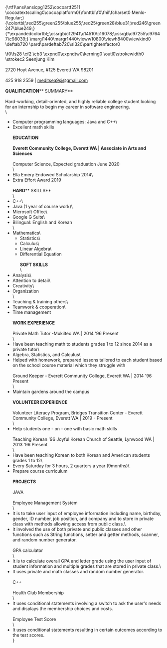 {\rtf1\ansi\ansicpg1252\cocoartf2511
\cocoatextscaling0\cocoaplatform0{\fonttbl\f0\fnil\fcharset0 Menlo-Regular;}
{\colortbl;\red255\green255\blue255;\red25\green28\blue31;\red246\green247\blue249;}
{\*\expandedcolortbl;;\cssrgb\c12941\c14510\c16078;\cssrgb\c97255\c97647\c98039;}
\margl1440\margr1440\vieww10800\viewh8400\viewkind0
\deftab720
\pard\pardeftab720\sl320\partightenfactor0

\f0\fs28 \cf2 \cb3 \expnd0\expndtw0\kerning0
\outl0\strokewidth0 \strokec2 Seenjung Kim\
\
2720 Hoyt Avenue, #125 Everett WA 98201\
\
425 918 2559 | [meditsea9sj@gmail.com](mailto:meditsea9sj@gmail.com)\
\
**QUALIFICATION**** SUMMARY**\
\
Hard-working, detail-oriented, and highly reliable college student looking for an internship to begin my career in software engineering.\
\
- Computer programming languages: Java and C++\
- Excellent math skills\
\
**EDUCATION**\
\
**Everett Community College, Everett WA | Associate in Arts and Sciences**\
\
Computer Science, Expected graduation June 2020\
\
- Ella Emery Endowed Scholarship 2014\
- Extra Effort Award 2019\
\
**HARD**** SKILLS**\
\
- C++\
- Java (1 year of course work)\
- Microsoft Office\
- Google G Suite\
- Bilingual: English and Korean\
\
- Mathematics\
  - Statistics\
  - Calculus\
  - Linear Algebra\
  - Differential Equation\
\
**SOFT SKILLS**\
\
- Analysis\
- Attention to detail\
- Creativity\
- Organization\
\
- Teaching &amp; training others\
- Teamwork &amp; cooperation\
- Time management\
\
**WORK EXPERIENCE**\
\
Private Math Tutor -Mukilteo WA | 2014 \'96 Present\
\
- Have been teaching math to students grades 1 to 12 since 2014 as a private tutor\
- Algebra, Statistics, and Calculus\
- Helped with homework, prepared lessons tailored to each student based on the school course material which they struggle with\
\
Ground Keeper - Everett Community College, Everett WA | 2014 \'96 Present\
\
- Maintain gardens around the campus\
\
**VOLUNTEER EXPERIENCE**\
\
Volunteer Literacy Program, Bridges Transition Center - Everett Community College, Everett WA | 2019 - Present\
\
- Help students one - on - one with basic math skills\
\
Teaching Korean \'96 Joyful Korean Church of Seattle, Lynwood WA | 2013 \'96 Present\
\
- Have been teaching Korean to both Korean and American students grades 1 to 12\
- Every Saturday for 3 hours, 2 quarters a year (9months)\
- Prepare course curriculum\
\
**PROJECTS**\
\
JAVA\
\
Employee Management System\
\
- It is to take user input of employee information including name, birthday, gender,  ID number, job position, and company and to store in private class with methods allowing access from public class.\
- It involved the use of both private and public classes and other functions such as String functions, setter and getter methods, scanner, and random number generator.\
\
GPA calculator\
\
- It is to calculate overall GPA and letter grade using the user input of student information and multiple grades that are stored in private class.\
- It uses private and math classes and random number generator.\
\
C++\
\
Health Club Membership\
\
- It uses conditional statements involving a switch to ask the user&#39;s needs and displays the membership choices and costs.\
\
Employee Test Score\
\
- It uses conditional statements resulting in certain outcomes according to the test scores.\
}